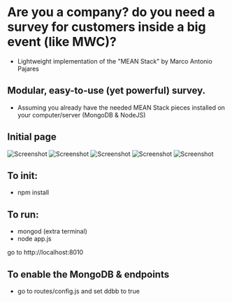 # Are you a company? do you need a survey for customers inside a big event (like MWC)?
- Lightweight implementation of the "MEAN Stack"
by Marco Antonio Pajares
## Modular, easy-to-use (yet powerful) survey.

- Assuming you already have the needed MEAN Stack pieces installed on your computer/server (MongoDB & NodeJS)

## Initial page
![Screenshot](http://s2.postimg.org/kk57jetgp/Captura_de_pantalla_2016_02_06_a_las_11_10_16.png)
![Screenshot](http://s2.postimg.org/666f5ex0p/Captura_de_pantalla_2016_02_06_a_las_11_10_38.png)
![Screenshot](http://s14.postimg.org/kro1rn481/Captura_de_pantalla_2016_02_06_a_las_11_12_11.png)
![Screenshot](http://s18.postimg.org/qkmmbte5l/Captura_de_pantalla_2016_02_06_a_las_11_13_07.png)
![Screenshot](http://s24.postimg.org/400pbo83p/Captura_de_pantalla_2016_02_06_a_las_11_14_33.png)

## To init:

- npm install

## To run:

- mongod (extra terminal)
- node app.js

go to http://localhost:8010

## To enable the MongoDB & endpoints

- go to routes/config.js and set ddbb to true
